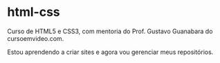 # html-css
 Curso de HTML5 e CSS3, com mentoria do Prof. Gustavo Guanabara do cursoemvideo.com.

 Estou aprendendo a criar sites e agora vou gerenciar meus repositórios.
